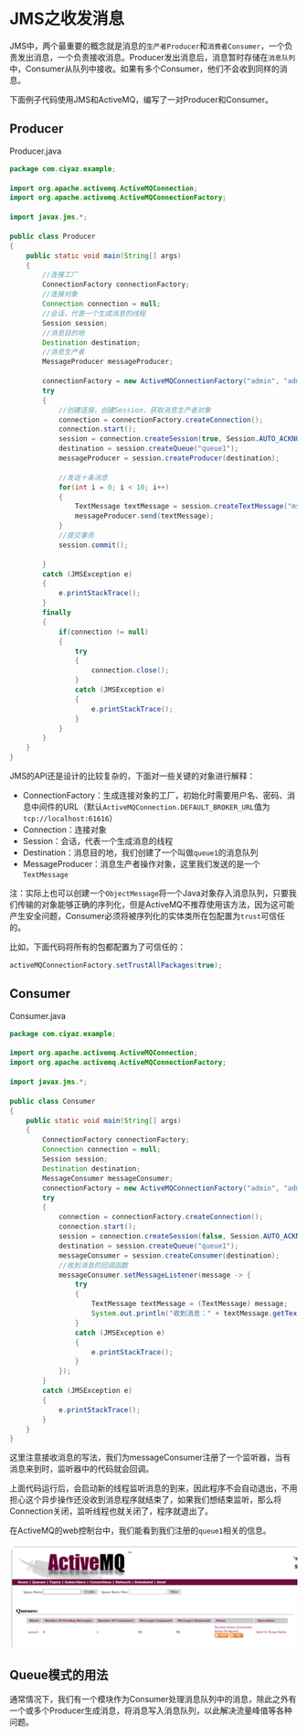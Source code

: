 # JMS之收发消息

JMS中，两个最重要的概念就是消息的`生产者Producer`和`消费者Consumer`，一个负责发出消息，一个负责接收消息。Producer发出消息后，消息暂时存储在`消息队列`中，Consumer从队列中接收。如果有多个Consumer，他们不会收到同样的消息。

下面例子代码使用JMS和ActiveMQ，编写了一对Producer和Consumer。

## Producer

Producer.java
```java
package com.ciyaz.example;

import org.apache.activemq.ActiveMQConnection;
import org.apache.activemq.ActiveMQConnectionFactory;

import javax.jms.*;

public class Producer
{
	public static void main(String[] args)
	{
		//连接工厂
		ConnectionFactory connectionFactory;
		//连接对象
		Connection connection = null;
		//会话，代表一个生成消息的线程
		Session session;
		//消息目的地
		Destination destination;
		//消息生产者
		MessageProducer messageProducer;

		connectionFactory = new ActiveMQConnectionFactory("admin", "admin", ActiveMQConnection.DEFAULT_BROKER_URL);
		try
		{
			//创建连接，创建Session，获取消息生产者对象
			connection = connectionFactory.createConnection();
			connection.start();
			session = connection.createSession(true, Session.AUTO_ACKNOWLEDGE);
			destination = session.createQueue("queue1");
			messageProducer = session.createProducer(destination);

			//发送十条消息
			for(int i = 0; i < 10; i++)
			{
				TextMessage textMessage = session.createTextMessage("msg" + i);
				messageProducer.send(textMessage);
			}
			//提交事务
			session.commit();

		}
		catch (JMSException e)
		{
			e.printStackTrace();
		}
		finally
		{
			if(connection != null)
			{
				try
				{
					connection.close();
				}
				catch (JMSException e)
				{
					e.printStackTrace();
				}
			}
		}
	}
}
```

JMS的API还是设计的比较复杂的，下面对一些关键的对象进行解释：

* ConnectionFactory：生成连接对象的工厂，初始化时需要用户名、密码、消息中间件的URL（默认`ActiveMQConnection.DEFAULT_BROKER_URL`值为`tcp://localhost:61616`）
* Connection：连接对象
* Session：会话，代表一个生成消息的线程
* Destination：消息目的地，我们创建了一个叫做`queue1`的消息队列
* MessageProducer：消息生产者操作对象，这里我们发送的是一个`TextMessage`

注：实际上也可以创建一个`ObjectMessage`将一个Java对象存入消息队列，只要我们传输的对象能够正确的序列化，但是ActiveMQ不推荐使用该方法，因为这可能产生安全问题，Consumer必须将被序列化的实体类所在包配置为`trust`可信任的。

比如，下面代码将所有的包都配置为了可信任的：

```java
activeMQConnectionFactory.setTrustAllPackages(true);
```

## Consumer

Consumer.java
```java
package com.ciyaz.example;

import org.apache.activemq.ActiveMQConnection;
import org.apache.activemq.ActiveMQConnectionFactory;

import javax.jms.*;

public class Consumer
{
	public static void main(String[] args)
	{
		ConnectionFactory connectionFactory;
		Connection connection = null;
		Session session;
		Destination destination;
		MessageConsumer messageConsumer;
		connectionFactory = new ActiveMQConnectionFactory("admin", "admin", ActiveMQConnection.DEFAULT_BROKER_URL);
		try
		{
			connection = connectionFactory.createConnection();
			connection.start();
			session = connection.createSession(false, Session.AUTO_ACKNOWLEDGE);
			destination = session.createQueue("queue1");
			messageConsumer = session.createConsumer(destination);
			//收到消息的回调函数
			messageConsumer.setMessageListener(message -> {
				try
				{
					TextMessage textMessage = (TextMessage) message;
					System.out.println("收到消息：" + textMessage.getText());
				}
				catch (JMSException e)
				{
					e.printStackTrace();
				}
			});
		}
		catch (JMSException e)
		{
			e.printStackTrace();
		}
	}
}
```

这里注意接收消息的写法，我们为messageConsumer注册了一个监听器，当有消息来到时，监听器中的代码就会回调。

上面代码运行后，会启动新的线程监听消息的到来，因此程序不会自动退出，不用担心这个异步操作还没收到消息程序就结束了，如果我们想结束监听，那么将Connection关闭，监听线程也就关闭了，程序就退出了。

在ActiveMQ的web控制台中，我们能看到我们注册的`queue1`相关的信息。

![](res/1.png)

## Queue模式的用法

通常情况下，我们有一个模块作为Consumer处理消息队列中的消息，除此之外有一个或多个Producer生成消息，将消息写入消息队列，以此解决流量峰值等各种问题。
